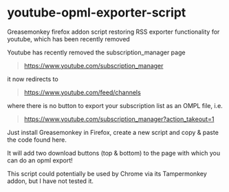 # youtube-opml-exporter-script
Greasemonkey firefox addon script restoring RSS exporter functionality for youtube, which has been recently removed

Youtube has recently removed the subscription_manager page
> https://www.youtube.com/subscription_manager

it now redirects to
> https://www.youtube.com/feed/channels

where there is no button to export your subscription list as an OMPL file, i.e.
> https://www.youtube.com/subscription_manager?action_takeout=1

Just install Greasemonkey in Firefox, create a new script and copy & paste the code found here.

It will add two download buttons (top & bottom) to the page with which you can do an opml export!

This script could potentially be used by Chrome via its Tampermonkey addon, but I have not tested it.
